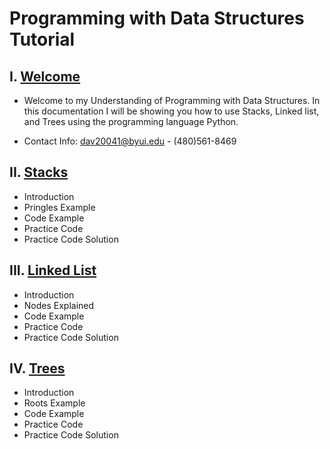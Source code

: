 # Programming with Data Structures Tutorial
## I. [Welcome](0-welcome.md)
* Welcome to my Understanding of Programming with Data Structures. In this documentation I will be showing you how to use Stacks, Linked list, and Trees using the programming language Python.

* Contact Info: dav20041@byui.edu - (480)561-8469
## II. [Stacks](1-stacks.md)
* Introduction
* Pringles Example <!--Last pringle in the container is the first one out-->
* Code Example
* Practice Code
* Practice Code Solution
## III. [Linked List](2-linked_list.md)
* Introduction
* Nodes Explained <!--Explain heads and tails and relate it to a chaine-->
* Code Example
* Practice Code
* Practice Code Solution
## IV. [Trees](3-trees.md)
* Introduction
* Roots Example<!--Explain that a tree in coding looks more like the roots than a branch and show visual examples-->
* Code Example
* Practice Code
* Practice Code Solution


<!-- 
``` python
print('Hello World!')
```
 -->